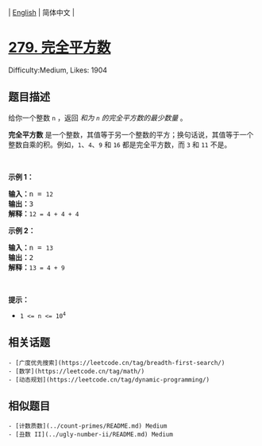 
| [English](problem_en.md) | 简体中文 |

# [279. 完全平方数](https://leetcode.cn/problems/perfect-squares/)
Difficulty:Medium, Likes: 1904

## 题目描述

<p>给你一个整数 <code>n</code> ，返回 <em>和为 <code>n</code> 的完全平方数的最少数量</em> 。</p>

<p><strong>完全平方数</strong> 是一个整数，其值等于另一个整数的平方；换句话说，其值等于一个整数自乘的积。例如，<code>1</code>、<code>4</code>、<code>9</code> 和 <code>16</code> 都是完全平方数，而 <code>3</code> 和 <code>11</code> 不是。</p>

<p>&nbsp;</p>

<p><strong>示例&nbsp;1：</strong></p>

<pre>
<strong>输入：</strong>n = <code>12</code>
<strong>输出：</strong>3 
<strong>解释：</strong><code>12 = 4 + 4 + 4</code></pre>

<p><strong>示例 2：</strong></p>

<pre>
<strong>输入：</strong>n = <code>13</code>
<strong>输出：</strong>2
<strong>解释：</strong><code>13 = 4 + 9</code></pre>
&nbsp;

<p><strong>提示：</strong></p>

<ul>
	<li><code>1 &lt;= n &lt;= 10<sup>4</sup></code></li>
</ul>


## 相关话题

    - [广度优先搜索](https://leetcode.cn/tag/breadth-first-search/)
    - [数学](https://leetcode.cn/tag/math/)
    - [动态规划](https://leetcode.cn/tag/dynamic-programming/)

## 相似题目

    - [计数质数](../count-primes/README.md) Medium 
    - [丑数 II](../ugly-number-ii/README.md) Medium 

